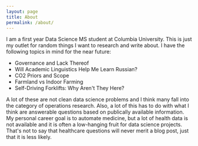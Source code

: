 ```yaml
---
layout: page
title: About
permalink: /about/
---
```


I am a first year Data Science MS student at Columbia University. This is just my outlet for random things I want to research and write about. I have the following topics in mind for the near future:

- Governance and Lack Thereof
- Will Academic Linguistics Help Me Learn Russian?
- CO2 Priors and Scope
- Farmland vs Indoor Farming
- Self-Driving Forklifts: Why Aren't They Here?

A lot of these are not clean data science problems and I think many fall into the category of operations research. Also, a lot of this has to do with what I think are answerable questions based on publically available information. My personal career goal is to automate medicine, but a lot of health data is not available and it is often a low-hanging fruit for data science projects. That's not to say that healthcare questions will never merit a blog post, just that it is less likely. 